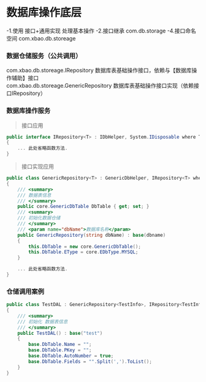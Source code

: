 # 数据库操作底层

-1.使用 接口+通用实现 处理基本操作
-2.接口继承 com.db.storage
-4.接口命名空间 com.xbao.db.storeage

### 数据仓储服务（公共调用）

com.xbao.db.storeage.IRepository 数据库表基础操作接口，依赖与【数据库操作辅助】接口  
com.xbao.db.storeage.GenericRepository 数据库表基础操作接口实现（依赖接口IRepository）    

### 数据库操作服务     
> 接口应用
```C#
public interface IRepository<T> : IDbHelper, System.IDisposable where T : class
{
    ... 此处省略函数方法.
}
```
> 接口实现应用
```C#
public class GenericRepository<T> : GenericDbHelper, IRepository<T> where T : class
{
    /// <summary>
    /// 数据表信息
    /// </summary>
    public core.GenericDbTable DbTable { get; set; }
    /// <summary>
    /// 初始化数据仓储
    /// </summary>
    /// <param name="dbName">数据库名称</param>
    public GenericRepository(string dbName) : base(dbname)
    {
        this.DbTable = new core.GenericDbTable();
        this.DbTable.EType = core.EDbType.MYSQL;
    }

    ... 此处省略函数方法.
}
```

### 仓储调用案例
```C#
public class TestDAL : GenericRepository<TestInfo>, IRepository<TestInfo>
{
    /// <summary>
    /// 初始化 数据表信息
    /// </summary>
    public TestDAL() : base("test")
    {
        base.DbTable.Name = "";
        base.DbTable.PKey = "";
        base.DbTable.AutoNumber = true;
        base.DbTable.Fields = "".Split(',').ToList();
    }    
}
```